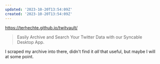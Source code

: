 ```yaml
---
updated: '2023-10-20T13:54:09Z'
created: '2023-10-20T13:54:09Z'
---
```

https://terhechte.github.io/twitvault/

> Easily Archive and Search Your Twitter Data with our Syncable Desktop App.

I scraped my archive into there, didn't find it _all_ that useful, but maybe I will at some point.